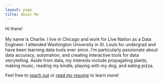 ```yaml
---
layout: page
title: About Me
---
```


Hi there!<br><br>My name is Charlie. I live in Chicago and work for Live Nation as a Data Engineer. I attended Washington University in St. Louis for undergrad and have been learning data tools ever since. I'm particularly passionate about data accuracy, automation, and creating interactive tools for data storytelling. Aside from data, my interests include propagating plants, making music, reading my kindle, playing with my dog, and eating pizza.

Feel free to [reach out](../contact) or [read my resume](../resume) to learn more!

